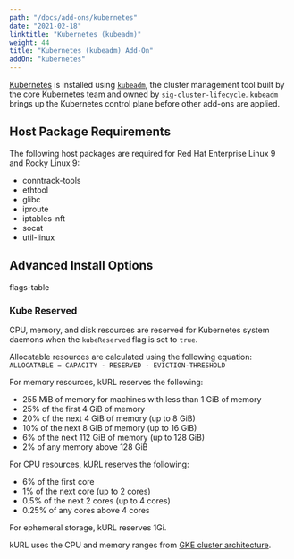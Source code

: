 ```yaml
---
path: "/docs/add-ons/kubernetes"
date: "2021-02-18"
linktitle: "Kubernetes (kubeadm)"
weight: 44
title: "Kubernetes (kubeadm) Add-On"
addOn: "kubernetes"
---
```


[Kubernetes](https://kubernetes.io/) is installed using [`kubeadm`](https://kubernetes.io/docs/reference/setup-tools/kubeadm/kubeadm/), the cluster management tool built by the core Kubernetes team and owned by `sig-cluster-lifecycle`.
`kubeadm` brings up the Kubernetes control plane before other add-ons are applied.

## Host Package Requirements

The following host packages are required for Red Hat Enterprise Linux 9 and Rocky Linux 9:

- conntrack-tools
- ethtool
- glibc
- iproute
- iptables-nft
- socat
- util-linux

## Advanced Install Options

flags-table

### Kube Reserved

CPU, memory, and disk resources are reserved for Kubernetes system daemons when the `kubeReserved` flag is set to `true`.

Allocatable resources are calculated using the following equation:    
`ALLOCATABLE = CAPACITY - RESERVED - EVICTION-THRESHOLD`

For memory resources, kURL reserves the following:
* 255 MiB of memory for machines with less than 1 GiB of memory
* 25% of the first 4 GiB of memory
* 20% of the next 4 GiB of memory (up to 8 GiB)
* 10% of the next 8 GiB of memory (up to 16 GiB)
* 6% of the next 112 GiB of memory (up to 128 GiB)
* 2% of any memory above 128 GiB

For CPU resources, kURL reserves the following:
* 6% of the first core
* 1% of the next core (up to 2 cores)
* 0.5% of the next 2 cores (up to 4 cores)
* 0.25% of any cores above 4 cores

For ephemeral storage, kURL reserves 1Gi.

kURL uses the CPU and memory ranges from [GKE cluster architecture](https://cloud.google.com/kubernetes-engine/docs/concepts/cluster-architecture#node_allocatable).
